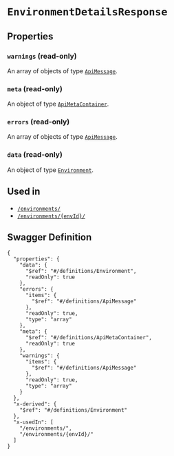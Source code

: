 # `EnvironmentDetailsResponse` #







## Properties ##

### `warnings` (read-only) ###




An array of 
objects of type [`ApiMessage`](./../definitions/ApiMessage.mkd).


### `meta` (read-only) ###




An object of type [`ApiMetaContainer`](./../definitions/ApiMetaContainer.mkd).



### `errors` (read-only) ###




An array of 
objects of type [`ApiMessage`](./../definitions/ApiMessage.mkd).


### `data` (read-only) ###




An object of type [`Environment`](./../definitions/Environment.mkd).





## Used in ##

  + [`/environments/`](./../rest/api/v1beta0/account/environments/)
  + [`/environments/{envId}/`](./../rest/api/v1beta0/account/environments/{envId}/)

## Swagger Definition ##

    {
      "properties": {
        "data": {
          "$ref": "#/definitions/Environment", 
          "readOnly": true
        }, 
        "errors": {
          "items": {
            "$ref": "#/definitions/ApiMessage"
          }, 
          "readOnly": true, 
          "type": "array"
        }, 
        "meta": {
          "$ref": "#/definitions/ApiMetaContainer", 
          "readOnly": true
        }, 
        "warnings": {
          "items": {
            "$ref": "#/definitions/ApiMessage"
          }, 
          "readOnly": true, 
          "type": "array"
        }
      }, 
      "x-derived": {
        "$ref": "#/definitions/Environment"
      }, 
      "x-usedIn": [
        "/environments/", 
        "/environments/{envId}/"
      ]
    }
